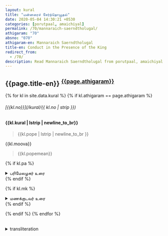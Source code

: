 ```yaml
---
layout: kural
title: "மன்னரைச் சேர்ந்தொழுதல்"
date: 2020-05-04 14:30:21 +0530
categories: [porutpaal, amaichiyal]
permalink: /70/mannaraich-saerndtholugal/
athigaram: "70"
absno: "070"
athigaram-en: Mannaraich Saerndtholugal
title-en: Conduct in the Presence of the King
redirect_from:
  - /70/
description: Read Mannaraich Saerndtholugal from porutpaal, amaichiyal titled Conduct in the Presence of the King மன்னரைச் சேர்ந்தொழுதல்
---
```


## {{page.title-en}} <sup><a href="#transliteration">{{page.athigaram}}</a></sup>

{% for kl in site.data.kural %}
{% if kl.athigaram == page.athigaram %}

###### [{{kl.no}}](/kural/{{ kl.no | strip }})

<h4> {{kl.kural | lstrip | newline_to_br}} </h4> 
 
> {{kl.pope | lstrip | newline_to_br }} 

{{kl.moova}} 

> {{kl.popemean}} 

{% if kl.pa %}
<details>
  <summary > பரிமேலழகர் உரை </summary>
      {{kl.pa | replace: "விளக்கம்", "<br><strong><em>  விளக்கம்: </em></strong><br>" }}
</details>
{% endif %}

{% if kl.mk %}
<details>
  <summary > மணக்குடவர் உரை </summary>
      {{kl.mk | replace:"(இ - ள்.)","<strong><em>(இதன் பொருள்)</em></strong>" | replace:"(எ - று)","<br><strong><em>(என்றவாறு)</em></strong>"}}
</details>
{% endif %}

{% endif %}
{% endfor %}

<br>
<details class = "trans">
<summary id="transliteration"> transliteration</summary>

{%- for kl in site.data.kural -%}
{%- if page.athigaram == kl.athigaram -%} 

<p>{{kl.number}} {{kl.transliteration | newline_to_br}}</p>

{%- endif -%}
{%- endfor -%}

</details>